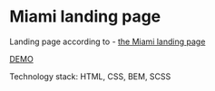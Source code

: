# Miami landing page
Landing page according to - [the Miami landing page](https://www.figma.com/file/nHz8bflIwJaWP3P99vKTH5/miami_home_new?node-id=16033%3A3)  

[DEMO](https://shevchyshynroman.github.io/layout_miami/)  

Technology stack: HTML, CSS, BEM, SCSS  
